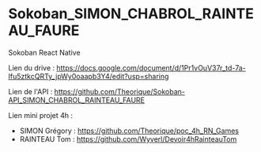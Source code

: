 # Sokoban_SIMON_CHABROL_RAINTEAU_FAURE
Sokoban React Native

Lien du drive : https://docs.google.com/document/d/1Pr1vOuV37r_td-7a-Ifu5ztkcQRTy_jpWy0oaapb3Y4/edit?usp=sharing

Lien de l'API : https://github.com/Theorique/Sokoban-API_SIMON_CHABROL_RAINTEAU_FAURE

Lien mini projet 4h :
  - SIMON Grégory : https://github.com/Theorique/poc_4h_RN_Games
  - RAINTEAU Tom : https://github.com/Wyverl/Devoir4hRainteauTom
